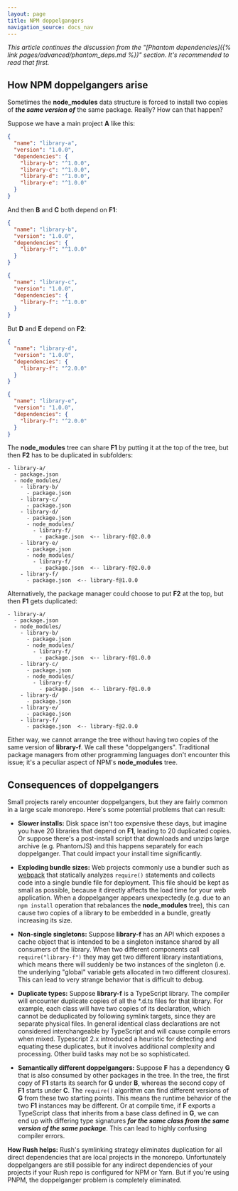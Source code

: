 ```yaml
---
layout: page
title: NPM doppelgangers
navigation_source: docs_nav
---
```


*This article continues the discussion from the "[Phantom dependencies]({% link pages/advanced/phantom_deps.md %})" section.  It's recommended to read that first.*

## How NPM doppelgangers arise

Sometimes the **node_modules** data structure is forced to install two copies
of ***the same version of*** the same package.  Really?  How can that happen?

Suppose we have a main project **A** like this:

```json
{
  "name": "library-a",
  "version": "1.0.0",
  "dependencies": {
    "library-b": "^1.0.0",
    "library-c": "^1.0.0",
    "library-d": "^1.0.0",
    "library-e": "^1.0.0"
  }
}
```

And then **B** and **C** both depend on **F1**:

```json
{
  "name": "library-b",
  "version": "1.0.0",
  "dependencies": {
    "library-f": "^1.0.0"
  }
}
```
```json
{
  "name": "library-c",
  "version": "1.0.0",
  "dependencies": {
    "library-f": "^1.0.0"
  }
}
```

But **D** and **E** depend on **F2**:

```json
{
  "name": "library-d",
  "version": "1.0.0",
  "dependencies": {
    "library-f": "^2.0.0"
  }
}
```
```json
{
  "name": "library-e",
  "version": "1.0.0",
  "dependencies": {
    "library-f": "^2.0.0"
  }
}
```

The **node_modules** tree can share **F1** by putting it at the top of the tree,
but then **F2** has to be duplicated in subfolders:

```
- library-a/
  - package.json
  - node_modules/
    - library-b/
      - package.json
    - library-c/
      - package.json
    - library-d/
      - package.json
      - node_modules/
        - library-f/
          - package.json  <-- library-f@2.0.0
    - library-e/
      - package.json
      - node_modules/
        - library-f/
          - package.json  <-- library-f@2.0.0
    - library-f/
      - package.json  <-- library-f@1.0.0
```

Alternatively, the package manager could choose to put **F2** at the top,
but then **F1** gets duplicated:

```
- library-a/
  - package.json
  - node_modules/
    - library-b/
      - package.json
      - node_modules/
        - library-f/
          - package.json  <-- library-f@1.0.0
    - library-c/
      - package.json
      - node_modules/
        - library-f/
          - package.json  <-- library-f@1.0.0
    - library-d/
      - package.json
    - library-e/
      - package.json
    - library-f/
      - package.json  <-- library-f@2.0.0
```

Either way, we cannot arrange the tree without having two copies of the same version
of **library-f**.  We call these "doppelgangers".  Traditional package managers from
other programming languages don't encounter this issue; it's a peculiar aspect of
NPM's **node_modules** tree.


## Consequences of doppelgangers

Small projects rarely encounter doppelgangers, but they are fairly common in a large
scale monorepo.  Here's some potential problems that can result:

- **Slower installs:**  Disk space isn't too expensive these days, but imagine
  you have 20 libraries that depend on **F1**, leading to 20 duplicated copies.
  Or suppose there's a post-install script that downloads and unzips large archive
  (e.g. PhantomJS) and this happens separately for each doppelganger.  That could
  impact your install time significantly.

- **Exploding bundle sizes:**  Web projects commonly use a bundler such as
  [webpack](https://webpack.js.org/) that statically analyzes `require()` statements
  and collects code into a single bundle file for deployment.  This file should be kept as small as
  possible, because it directly affects the load time for your web application.
  When a doppelganger appears unexpectedly (e.g. due to an `npm install` operation that
  rebalances the **node_modules** tree), this can cause two copies of a library to be embedded
  in a bundle, greatly increasing its size.

- **Non-single singletons:**  Suppose **library-f** has an API which exposes a cache object
  that is intended to be a singleton instance shared by all consumers of the library.
  When two different components call `require("library-f")` they may get two different
  library instantiations, which means there will suddenly be two instances of the singleton
  (i.e. the underlying "global" variable gets allocated in two different closures).
  This can lead to very strange behavior that is difficult to debug.

- **Duplicate types:** Suppose **library-f** is a TypeScript library.  The compiler will
  encounter duplicate copies of all the \*.d.ts files for that library.  For example,
  each class will have two copies of its declaration, which cannot be deduplicated by
  following symlink targets, since they are separate physical files.  In general identical
  class declarations are not considered interchangeable by TypeScript and will cause
  compile errors when mixed.  Typescript 2.x introduced a heuristic for detecting and
  equating these duplicates, but it involves additional complexity and processing.
  Other build tasks may not be so sophisticated.

- **Semantically different doppelgangers:**  Suppose **F** has a dependency **G** that
  is also consumed by other packages in the tree.  In the tree, the first copy of **F1**
  starts its search for **G**  under **B**, whereas the second copy of **F1**
  starts under **C**.  The `require()` algorithm can find different versions of **G**
  from these two starting points.  This means the runtime behavior of the two **F1**
  instances may be different.  Or at compile time, if **F** exports a TypeScript class
  that inherits from a base class defined in **G**, we can end up with differing type
  signatures ***for the same class from the same version of the same package***.  This can
  lead to highly confusing compiler errors.

**How Rush helps:** Rush's symlinking strategy eliminates duplication for all
direct dependencies that are local projects in the monorepo.  Unfortunately
doppelgangers are still possible for any indirect dependencies of your projects
if your Rush repo is configured for NPM or Yarn.  But if you're using PNPM,
the doppelganger problem is completely eliminated.
